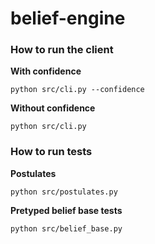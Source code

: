 # belief-engine


### How to run the client


**With confidence**

```{bash}
python src/cli.py --confidence   
```

**Without confidence**

```{bash}
python src/cli.py
```

### How to run tests

**Postulates**
```{bash}
python src/postulates.py  
```

**Pretyped belief base tests**
```{bash}
python src/belief_base.py  
```

```